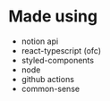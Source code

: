 # Made using
- notion api
- react-typescript (ofc)
- styled-components
- node
- github actions
- common-sense